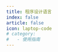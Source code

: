 ```yaml
---
title: 程序设计语言
index: false
article: false
icon: laptop-code
# category:
#   - 使用指南
---
```


<Catalog />
